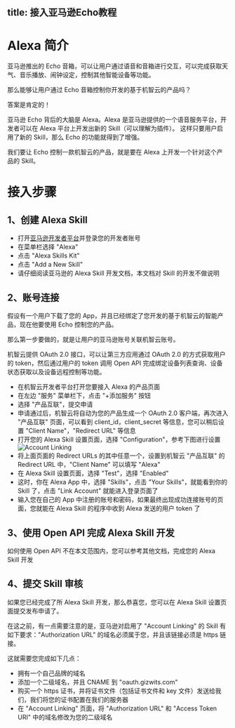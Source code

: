 title: 接入亚马逊Echo教程
---

# Alexa 简介

亚马逊推出的 Echo 音箱，可以让用户通过语音和音箱进行交互，可以完成获取天气、音乐播放、闹钟设定，控制其他智能设备等功能。

那么能够让用户通过 Echo 音箱控制你开发的基于机智云的产品吗？

答案是肯定的！

亚马逊 Echo 背后的大脑是 Alexa。Alexa 是亚马逊提供的一个语音服务平台，开发者可以在 Alexa 平台上开发出新的 Skill（可以理解为插件）。
这样只要用户启用了新的 Skill，那么 Echo 的功能就得到了增强。

我们要让 Echo 控制一款机智云的产品，就是要在 Alexa 上开发一个针对这个产品的 Skill。

# 接入步骤

## 1、创建 Alexa Skill

- 打开[亚马逊开发者平台](https://developer.amazon.com)并登录您的开发者账号
- 在菜单栏选择 "Alexa"
- 点击 "Alexa Skills Kit"
- 点击 "Add a New Skill"
- 请仔细阅读亚马逊的 Alexa Skill 开发文档，本文档对 Skill 的开发不做说明

## 2、账号连接

假设有一个用户下载了您的 App，并且已经绑定了您开发的基于机智云的智能产品，现在他要使用 Echo 控制您的产品。

那么第一步要做的，就是让用户的亚马逊账号关联机智云账号。

机智云提供 OAuth 2.0 接口，可以让第三方应用通过 OAuth 2.0 的方式获取用户的 token，然后通过用户的 token 调用 Open API 完成绑定设备列表查询、设备状态获取以及设备远程控制等功能。

- 在机智云开发者平台打开您要接入 Alexa 的产品页面
- 在左边 "服务" 菜单栏下，点击 "+添加服务" 按钮
- 选择 "产品互联"，提交申请
- 申请通过后，机智云将自动为您的产品生成一个 OAuth 2.0 客户端，再次进入 "产品互联" 页面，可以看到 client_id，client_secret 等信息，您可以稍后设置 "Client Name"，"Redirect URL" 等信息
- 打开您的 Alexa Skill 设置页面，选择 "Configuration"，参考下图进行设置
![Account Linking](/assets/zh-cn/UserManual/Alexa/account_linking.png)
- 将上面页面的 Redirect URLs 的其中任意一个，设置到机智云 "产品互联" 的 Redirect URL 中，"Client Name" 可以填写 "Alexa"
- 在 Alexa Skill 设置页面，选择 "Test"，选择 "Enabled"
- 这时，你在 Alexa App 中，选择 "Skills"，点击 "Your Skills"，就能看到你的 Skill 了，点击 "Link Account" 就能进入登录页面了
- 输入您在自己的 App 中注册的账号和密码，如果最终出现成功连接账号的页面，您就能在 Alexa Skill 的程序中收到 Alexa 发送的用户 token 了

## 3、使用 Open API 完成 Alexa Skill 开发

如何使用 Open API 不在本文范围内，您可以参考其他文档，完成您的 Alexa Skill 开发

## 4、提交 Skill 审核

如果您已经完成了所 Alexa Skill 开发，那么恭喜您，您可以在 Alexa Skill 设置页面提交发布申请了。

在这之前，有一点需要注意的是，亚马逊对启用了 "Account Linking" 的 Skill 有如下要求："Authorization URL" 的域名必须属于您，并且该链接必须是 https 链接。

这就需要您完成如下几点：

- 拥有一个自己品牌的域名
- 添加一个二级域名，并且 CNAME 到 "oauth.gizwits.com"
- 购买一个 https 证书，并将证书文件（包括证书文件和 key 文件）发送给我们，我们将您的证书配置在我们的服务器
- 在 "Account Linking" 页面，将 "Authorization URL" 和 "Access Token URI" 中的域名修改为您的二级域名
